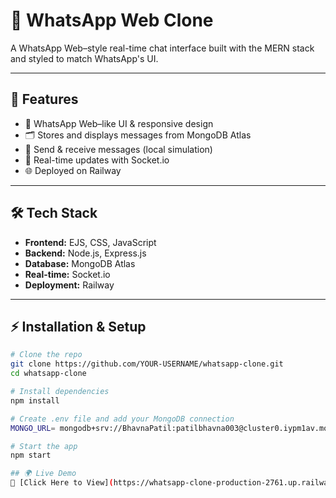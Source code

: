 # 📱 WhatsApp Web Clone

A WhatsApp Web–style real-time chat interface built with the MERN stack and styled to match WhatsApp's UI.

---

## 🚀 Features
- 💬 WhatsApp Web–like UI & responsive design
- 🗂 Stores and displays messages from MongoDB Atlas
- 📩 Send & receive messages (local simulation)
- 🔄 Real-time updates with Socket.io
- 🌐 Deployed on Railway

---

## 🛠 Tech Stack
- **Frontend:** EJS, CSS, JavaScript
- **Backend:** Node.js, Express.js
- **Database:** MongoDB Atlas
- **Real-time:** Socket.io
- **Deployment:** Railway

---

## ⚡ Installation & Setup

```bash
# Clone the repo
git clone https://github.com/YOUR-USERNAME/whatsapp-clone.git
cd whatsapp-clone

# Install dependencies
npm install

# Create .env file and add your MongoDB connection
MONGO_URL= mongodb+srv://BhavnaPatil:patilbhavna003@cluster0.iypm1av.mongodb.net/whatsapp?retryWrites=true&w=majority&appName=Cluster0;

# Start the app
npm start

## 🌍 Live Demo  
🔗 [Click Here to View](https://whatsapp-clone-production-2761.up.railway.app/)
